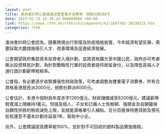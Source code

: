 ```yaml
---
layout: post
title: 澳洲會計師公會建議派雙重電子消費券　弱勢社群派8千
date: 2023-02-15 15:36:24.000000000 +08:00
link: https://news.rthk.hk/rthk/ch/component/k2/1687992-20230215.htm
categories: rthk
---
```


澳洲會計師公會認為，隨著跨境出行恢復及防疫措施放寬，今年經濟有望反彈，需要採取大膽措施吸引人才、改善環境及促進經濟發展。

公會期望政府重啟資本投資者入境計劃，並將資格擴大至中國公民，政府亦可考慮推出投資移民計劃，為針對戰略性行業的投資者提供居留身份，以及降低高端人才通行證計劃薪俸稅稅率。

公會指，有必要逐步收緊擴張性財政政策，可考慮調整為雙重電子消費券，所有合資格香港居民派2000元，弱勢社群派8000元。

公會估計，本港今個財政年度赤字1260億元，財政儲備減至8200億元，建議薪俸稅寬減上限維持1萬元，但提高個人、子女和已婚人士免稅額、強積金及自願醫保自願性供款的稅收減免上限，並就能源帳單引入補貼。百分百擔保特惠貸款及預先批核還息不還本計劃亦延長1年，幫助中小企。

另外，公會建議提高煙草稅100%，並針對不可回收的塑料製品實施徵稅。
